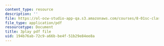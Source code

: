 ```yaml
---
content_type: resource
description: ''
file: https://ol-ocw-studio-app-qa.s3.amazonaws.com/courses/8-01sc-classical-mechanics-fall-2016/194b76ab72c9a66bbe4f51b29e84ee8a_esHLwySu4XU.pdf
file_type: application/pdf
resourcetype: Document
title: 3play pdf file
uid: 194b76ab-72c9-a66b-be4f-51b29e84ee8a
---
```

